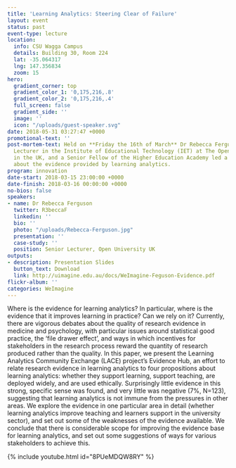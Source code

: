 ```yaml
---
title: 'Learning Analytics: Steering Clear of Failure'
layout: event
status: past
event-type: lecture
location:
  info: CSU Wagga Campus
  details: Building 30, Room 224
  lat: -35.064317
  lng: 147.356834
  zoom: 15
hero:
  gradient_corner: top
  gradient_color_1: '0,175,216,.8'
  gradient_color_2: '0,175,216,.4'
  full_screen: false
  gradient_side: ''
  image: ''
  icon: "/uploads/guest-speaker.svg"
date: 2018-05-31 03:27:47 +0000
promotional-text: ''
post-mortem-text: Held on **Friday the 16th of March** Dr Rebecca Ferguson – a Senior
  Lecturer in the Institute of Educational Technology (IET) at The Open University
  in the UK, and a Senior Fellow of the Higher Education Academy led a discussion
  about the evidence provided by learning analytics.
program: innovation
date-start: 2018-03-15 23:00:00 +0000
date-finish: 2018-03-16 00:00:00 +0000
no-bios: false
speakers:
- name: Dr Rebecca Ferguson
  twitter: R3beccaF
  linkedin: ''
  bio: ''
  photo: "/uploads/Rebecca-Ferguson.jpg"
  presentation: ''
  case-study: ''
  position: Senior Lecturer, Open University UK
outputs:
- description: Presentation Slides
  button_text: Download
  link: http://uimagine.edu.au/docs/WeImagine-Feguson-Evidence.pdf
flickr-album: ''
categories: WeImagine
---
```

Where is the evidence for learning analytics? In particular, where is the evidence that it improves learning in practice? Can we rely on it? Currently, there are vigorous debates about the quality of research evidence in medicine and psychology, with particular issues around statistical good practice, the ‘file drawer effect’, and ways in which incentives for stakeholders in the research process reward the quantity of research produced rather than the quality. In this paper, we present the Learning Analytics Community Exchange (LACE) project’s Evidence Hub, an effort to relate research evidence in learning analytics to four propositions about learning analytics: whether they support learning, support teaching, are deployed widely, and are used ethically. Surprisingly little evidence in this strong, specific sense was found, and very little was negative (7%, N=123), suggesting that learning analytics is not immune from the pressures in other areas. We explore the evidence in one particular area in detail (whether learning analytics improve teaching and learners support in the university sector), and set out some of the weaknesses of the evidence available. We conclude that there is considerable scope for improving the evidence base for learning analytics, and set out some suggestions of ways for various stakeholders to achieve this.

{% include youtube.html id="8PUeMDQW8RY" %}